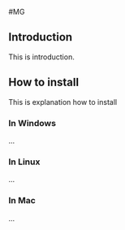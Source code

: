 #MG

## Introduction
This is introduction.

## How to install
This is explanation how to install

### In Windows
...

### In Linux
...

### In Mac
...

